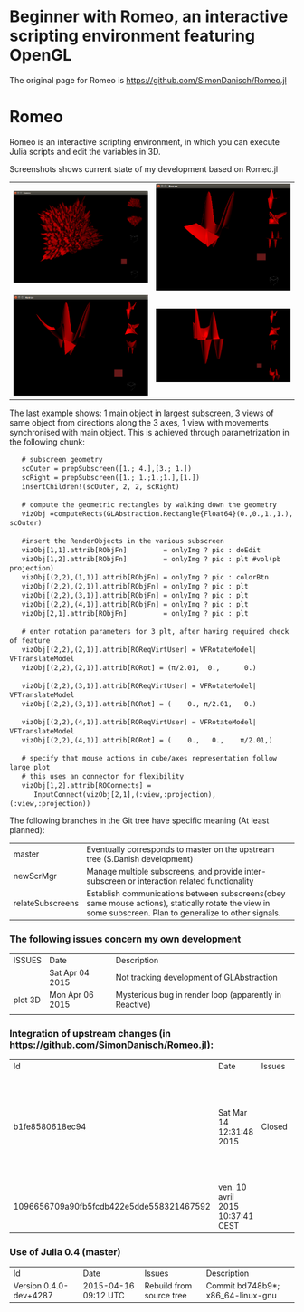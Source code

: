 # Beginner with Romeo, an interactive scripting environment featuring OpenGL

The original page for Romeo is <A HREF="https://github.com/SimonDanisch/Romeo.jl">https://github.com/SimonDanisch/Romeo.jl</A>

# Romeo
Romeo is an interactive scripting environment, in which you can execute Julia scripts and edit the variables in 3D.

Screenshots  shows current state of my development based on Romeo.jl
<TABLE>
<TR>
    <TD><IMG SRC="test/images/ScreenShot0404.png" WIDTH=300>
    <TD><IMG SRC="test/images/ScreenShot0406.png" WIDTH=300>
<TR>
    <TD><IMG SRC="test/images/ScreenShot0406b.png" WIDTH=300>
    <TD><IMG SRC="test/images/ScreenShot0408.png" WIDTH=300>
</TABLE>

The last example shows: 1 main object in largest subscreen, 3 views 
of same object from directions along the 3 axes, 1 view with movements
synchronised with main object. This is achieved through parametrization in
the following chunk:
```
   # subscreen geometry 
   scOuter = prepSubscreen([1.; 4.],[3.; 1.])
   scRight = prepSubscreen([1.; 1.;1.;1.],[1.])
   insertChildren!(scOuter, 2, 2, scRight)

   # compute the geometric rectangles by walking down the geometry
   vizObj =computeRects(GLAbstraction.Rectangle{Float64}(0.,0.,1.,1.), scOuter)

   #insert the RenderObjects in the various subscreen
   vizObj[1,1].attrib[RObjFn]         = onlyImg ? pic : doEdit
   vizObj[1,2].attrib[RObjFn]         = onlyImg ? pic : plt #vol(pb projection)
   vizObj[(2,2),(1,1)].attrib[RObjFn] = onlyImg ? pic : colorBtn
   vizObj[(2,2),(2,1)].attrib[RObjFn] = onlyImg ? pic : plt
   vizObj[(2,2),(3,1)].attrib[RObjFn] = onlyImg ? pic : plt
   vizObj[(2,2),(4,1)].attrib[RObjFn] = onlyImg ? pic : plt
   vizObj[2,1].attrib[RObjFn]         = onlyImg ? pic : plt

   # enter rotation parameters for 3 plt, after having required check of feature
   vizObj[(2,2),(2,1)].attrib[ROReqVirtUser] = VFRotateModel| VFTranslateModel
   vizObj[(2,2),(2,1)].attrib[RORot] = (π/2.01,  0.,      0.)

   vizObj[(2,2),(3,1)].attrib[ROReqVirtUser] = VFRotateModel| VFTranslateModel
   vizObj[(2,2),(3,1)].attrib[RORot] = (    0., π/2.01,   0.)

   vizObj[(2,2),(4,1)].attrib[ROReqVirtUser] = VFRotateModel| VFTranslateModel
   vizObj[(2,2),(4,1)].attrib[RORot] = (    0.,   0.,    π/2.01,)

   # specify that mouse actions in cube/axes representation follow large plot
   # this uses an connector for flexibility
   vizObj[1,2].attrib[ROConnects] = 
      InputConnect(vizObj[2,1],(:view,:projection),(:view,:projection))
```

The following branches in the Git tree have specific meaning (At least planned):
<TABLE>
<TR><TD>master
    <TD>Eventually corresponds to master on the upstream tree 
        (S.Danish development)
<TR><TD>newScrMgr
    <TD>Manage multiple subscreens, and provide inter-subscreen or interaction
        related functionality
<TR><TD>relateSubscreens
    <TD>Establish communications between subscreens(obey same mouse actions), 
        statically rotate the view in some subscreen. Plan to generalize
        to other signals.
</TABLE>



### The following issues concern my own development
<TABLE>
<TR><TD>ISSUES
    <TD>Date
    <TD>Description
<TR><TD>
    <TD>Sat Apr 04 2015
    <TD>Not tracking development of GLAbstraction
<TR><TD>plot 3D
    <TD>Mon Apr 06 2015
    <TD>Mysterious bug in render loop (apparently in Reactive)
<TR><TD>
    <TD>
    <TD>
</TABLE>


### Integration of upstream changes (in  <A HREF="https://github.com/SimonDanisch/Romeo.jl">https://github.com/SimonDanisch/Romeo.jl</A>):

<TABLE>
<TR> 
     <TD>Id
     <TD>Date
     <TD>Issues
     <TD>Description
<TR> 
     <TD>b1fe8580618ec94
     <TD>Sat Mar 14 12:31:48 2015
     <TD>Closed
     <TD>Example simple_display_grid.jl clarifies screen positionning, 
         signal. Shows capacity of synchronized signals in several subscreen,
         for instance ensure similar rotations upon mouse signal.
<TR> 
     <TD>1096656709a90fb5fcdb422e5dde558321467592
     <TD>ven. 10 avril 2015 10:37:41 CEST
     <TD>
     <TD>Solves issue with 3D plot.
</TABLE>

### Use of Julia 0.4 (master)
<TABLE>
<TR> 
     <TD>Id
     <TD>Date
     <TD>Issues
     <TD>Description
<TR> 
     <TD>Version 0.4.0-dev+4287 
     <TD> 2015-04-16 09:12 UTC
     <TD> Rebuild from source tree
     <TD> Commit bd748b9*; x86_64-linux-gnu
</TABLE>

